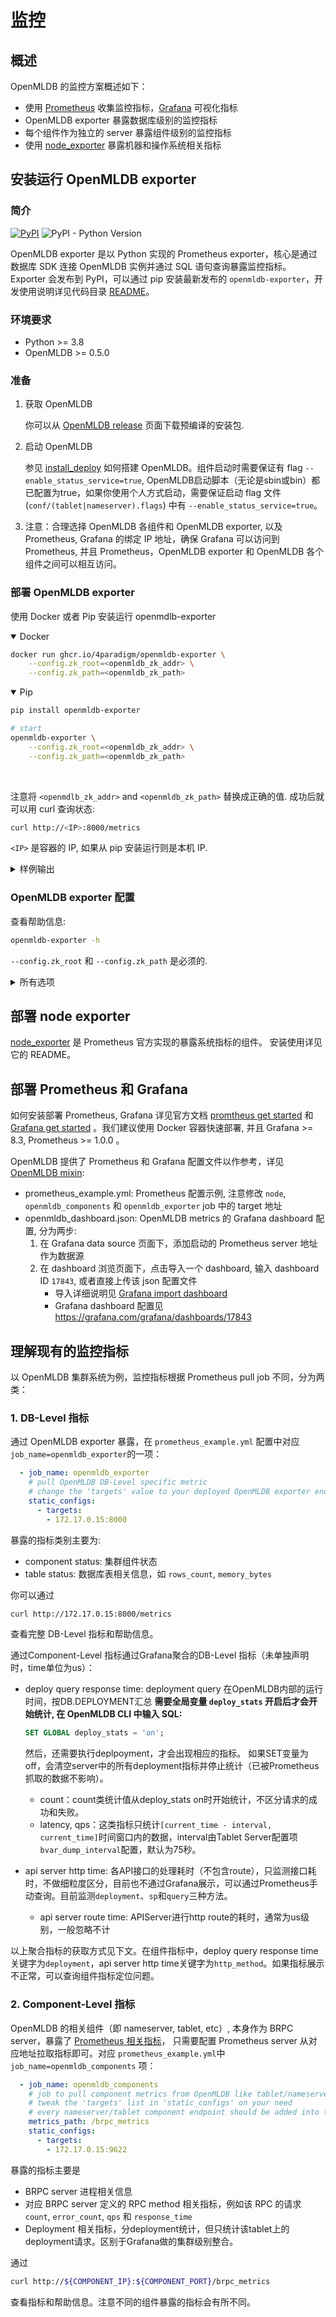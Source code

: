 # 监控

## 概述

OpenMLDB 的监控方案概述如下：

- 使用 [Prometheus](https://prometheus.io) 收集监控指标，[Grafana](https://grafana.com/oss/grafana/) 可视化指标
- OpenMLDB exporter 暴露数据库级别的监控指标
- 每个组件作为独立的 server 暴露组件级别的监控指标
- 使用 [node_exporter](https://github.com/prometheus/node_exporter) 暴露机器和操作系统相关指标

## 安装运行 OpenMLDB exporter

### 简介

[![PyPI](https://img.shields.io/pypi/v/openmldb-exporter?label=openmldb-exporter)](https://pypi.org/project/openmldb-exporter/)
![PyPI - Python Version](https://img.shields.io/pypi/pyversions/openmldb-exporter?style=flat-square)

OpenMLDB exporter 是以 Python 实现的 Prometheus exporter，核心是通过数据库 SDK 连接 OpenMLDB 实例并通过 SQL 语句查询暴露监控指标。Exporter 会发布到 PyPI，可以通过 pip 安装最新发布的 `openmldb-exporter`，开发使用说明详见代码目录 [README](https://github.com/4paradigm/openmldb-exporter)。

### 环境要求

- Python >= 3.8
- OpenMLDB >= 0.5.0

### 准备

1. 获取 OpenMLDB

   你可以从 [OpenMLDB release](https://github.com/4paradigm/OpenMLDB/releases) 页面下载预编译的安装包.

2. 启动 OpenMLDB

   参见 [install_deploy](../deploy/install_deploy.md) 如何搭建 OpenMLDB。组件启动时需要保证有 flag `--enable_status_service=true`, OpenMLDB启动脚本（无论是sbin或bin）都已配置为true，如果你使用个人方式启动，需要保证启动 flag 文件 (`conf/(tablet|nameserver).flags`) 中有 `--enable_status_service=true`。

3. 注意：合理选择 OpenMLDB 各组件和 OpenMLDB exporter, 以及 Prometheus, Grafana 的绑定 IP 地址，确保 Grafana 可以访问到 Prometheus, 并且 Prometheus，OpenMLDB exporter 和 OpenMLDB 各个组件之间可以相互访问。

### 部署 OpenMLDB exporter

使用 Docker 或者 Pip 安装运行 openmdlb-exporter

<details open=true><summary>Docker</summary>

```sh
docker run ghcr.io/4paradigm/openmldb-exporter \
    --config.zk_root=<openmldb_zk_addr> \
    --config.zk_path=<openmldb_zk_path>
```

</details>

<details open=true><summary>Pip</summary>

```sh
pip install openmldb-exporter

# start
openmldb-exporter \
    --config.zk_root=<openmldb_zk_addr> \
    --config.zk_path=<openmldb_zk_path>
```
</details></br>

注意将 `<openmdlb_zk_addr>` and `<openmldb_zk_path>` 替换成正确的值. 成功后就可以用 curl 查询状态:

```sh
curl http://<IP>:8000/metrics
```
`<IP>` 是容器的 IP, 如果从 pip 安装运行则是本机 IP.

<details><summary>样例输出</summary>

```sh
# HELP openmldb_connected_seconds_total duration for a component conncted time in seconds                              
# TYPE openmldb_connected_seconds_total counter                                                                        
openmldb_connected_seconds_total{endpoint="172.17.0.15:9520",role="tablet"} 208834.70900011063                         
openmldb_connected_seconds_total{endpoint="172.17.0.15:9521",role="tablet"} 208834.70700001717                         
openmldb_connected_seconds_total{endpoint="172.17.0.15:9522",role="tablet"} 208834.71399998665                         
openmldb_connected_seconds_total{endpoint="172.17.0.15:9622",role="nameserver"} 208833.70000004768                     
openmldb_connected_seconds_total{endpoint="172.17.0.15:9623",role="nameserver"} 208831.70900011063                     
openmldb_connected_seconds_total{endpoint="172.17.0.15:9624",role="nameserver"} 208829.7230000496                      
# HELP openmldb_connected_seconds_created duration for a component conncted time in seconds                            
# TYPE openmldb_connected_seconds_created gauge                                                                        
openmldb_connected_seconds_created{endpoint="172.17.0.15:9520",role="tablet"} 1.6501813860467942e+09                   
openmldb_connected_seconds_created{endpoint="172.17.0.15:9521",role="tablet"} 1.6501813860495396e+09                   
openmldb_connected_seconds_created{endpoint="172.17.0.15:9522",role="tablet"} 1.650181386050323e+09                    
openmldb_connected_seconds_created{endpoint="172.17.0.15:9622",role="nameserver"} 1.6501813860512116e+09               
openmldb_connected_seconds_created{endpoint="172.17.0.15:9623",role="nameserver"} 1.650181386051238e+09                
openmldb_connected_seconds_created{endpoint="172.17.0.15:9624",role="nameserver"} 1.6501813860512598e+09               
```

</details>

### OpenMLDB exporter 配置

查看帮助信息:
```sh
openmldb-exporter -h
```
`--config.zk_root` 和 `--config.zk_path` 是必须的.

<details><summary>所有选项</summary>

```
usage: openmldb-exporter [-h] [--log.level LOG.LEVEL] [--web.listen-address WEB.LISTEN_ADDRESS]
                        [--web.telemetry-path WEB.TELEMETRY_PATH] [--config.zk_root CONFIG.ZK_ROOT]
                        [--config.zk_path CONFIG.ZK_PATH] [--config.interval CONFIG.INTERVAL]

OpenMLDB exporter

optional arguments:
 -h, --help            show this help message and exit
 --log.level LOG.LEVEL
                       config log level, default WARN
 --web.listen-address WEB.LISTEN_ADDRESS
                       process listen port, default 8000
 --web.telemetry-path WEB.TELEMETRY_PATH
                       Path under which to expose metrics, default metrics
 --config.zk_root CONFIG.ZK_ROOT
                       endpoint to zookeeper, default 127.0.0.1:6181
 --config.zk_path CONFIG.ZK_PATH
                       root path in zookeeper for OpenMLDB, default /
 --config.interval CONFIG.INTERVAL
                       interval in seconds to pull metrics periodically, default 30.0
```

</details>


## 部署 node exporter

[node_exporter](https://github.com/prometheus/node_exporter) 是 Prometheus 官方实现的暴露系统指标的组件。 安装使用详见它的 README。


## 部署 Prometheus 和 Grafana

如何安装部署 Prometheus, Grafana 详见官方文档 [promtheus get started](https://prometheus.io/docs/prometheus/latest/getting_started/) 和 [Grafana get started](https://grafana.com/docs/grafana/latest/getting-started/getting-started-prometheus/) 。我们建议使用 Docker 容器快速部署, 并且 Grafana >= 8.3, Prometheus >= 1.0.0 。

OpenMLDB 提供了 Prometheus 和 Grafana 配置文件以作参考，详见 [OpenMLDB mixin](https://github.com/4paradigm/openmldb-exporter/tree/main/openmldb_mixin):

- prometheus_example.yml: Prometheus 配置示例, 注意修改 `node`, `openmldb_components` 和 `openmldb_exporter` job 中的 target 地址
- openmldb_dashboard.json: OpenMLDB metrics 的 Grafana dashboard 配置, 分为两步:
   1. 在 Grafana data source 页面下，添加启动的 Prometheus server 地址作为数据源
   2. 在 dashboard 浏览页面下，点击导入一个 dashboard, 输入 dashboard ID `17843`, 或者直接上传该 json 配置文件
      - 导入详细说明见 [Grafana import dashboard](https://grafana.com/docs/grafana/latest/dashboards/manage-dashboards/#import-a-dashboard)
      - Grafana dashboard 配置见 https://grafana.com/grafana/dashboards/17843

## 理解现有的监控指标

以 OpenMLDB 集群系统为例，监控指标根据 Prometheus pull job 不同，分为两类：

### 1. DB-Level 指标

通过 OpenMLDB exporter 暴露，在 `prometheus_example.yml` 配置中对应 `job_name=openmldb_exporter`的一项：

   ```yaml
     - job_name: openmldb_exporter
       # pull OpenMLDB DB-Level specific metric
       # change the 'targets' value to your deployed OpenMLDB exporter endpoint
       static_configs:
         - targets:
           - 172.17.0.15:8000
   ```

   暴露的指标类别主要为:

   - component status: 集群组件状态
   - table status: 数据库表相关信息，如 `rows_count`, `memory_bytes`

   你可以通过

   ```bash
   curl http://172.17.0.15:8000/metrics
   ```

   查看完整 DB-Level 指标和帮助信息。

通过Component-Level 指标通过Grafana聚合的DB-Level 指标（未单独声明时，time单位为us）：

- deploy query response time: deployment query 在OpenMLDB内部的运行时间，按DB.DEPLOYMENT汇总
  **需要全局变量 `deploy_stats` 开启后才会开始统计, 在 OpenMLDB CLI 中输入 SQL:**

   ```sql
   SET GLOBAL deploy_stats = 'on';
   ```
   然后，还需要执行deplpoyment，才会出现相应的指标。
   如果SET变量为off，会清空server中的所有deployment指标并停止统计（已被Prometheus抓取的数据不影响）。
   - count：count类统计值从deploy_stats on时开始统计，不区分请求的成功和失败。
   - latency, qps：这类指标只统计`[current_time - interval, current_time]`时间窗口内的数据，interval由Tablet Server配置项`bvar_dump_interval`配置，默认为75秒。

- api server http time: 各API接口的处理耗时（不包含route），只监测接口耗时，不做细粒度区分，目前也不通过Grafana展示，可以通过Prometheus手动查询。目前监测`deployment`、`sp`和`query`三种方法。
   - api server route time: APIServer进行http route的耗时，通常为us级别，一般忽略不计

以上聚合指标的获取方式见下文。在组件指标中，deploy query response time关键字为`deployment`，api server http time关键字为`http_method`。如果指标展示不正常，可以查询组件指标定位问题。

### 2. Component-Level 指标

OpenMLDB 的相关组件（即 nameserver, tablet, etc）, 本身作为 BRPC server，暴露了 [Prometheus 相关指标](https://github.com/apache/brpc/blob/master/docs/en/bvar.md#export-to-prometheus)， 只需要配置 Prometheus server 从对应地址拉取指标即可。对应 `prometheus_example.yml`中 `job_name=openmldb_components` 项：

   ```yaml
     - job_name: openmldb_components
       # job to pull component metrics from OpenMLDB like tablet/nameserver
       # tweak the 'targets' list in 'static_configs' on your need
       # every nameserver/tablet component endpoint should be added into targets
       metrics_path: /brpc_metrics
       static_configs:
         - targets:
           - 172.17.0.15:9622
   ```

   暴露的指标主要是

   - BRPC server 进程相关信息
   - 对应 BRPC server 定义的 RPC method 相关指标，例如该 RPC 的请求 `count`, `error_count`, `qps` 和 `response_time`
   - Deployment 相关指标，分deployment统计，但只统计该tablet上的deployment请求。区别于Grafana做的集群级别整合。

   通过

   ```bash
   curl http://${COMPONENT_IP}:${COMPONENT_PORT}/brpc_metrics
   ```

   查看指标和帮助信息。注意不同的组件暴露的指标会有所不同。
